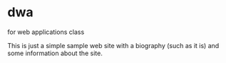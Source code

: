 dwa
===

for web applications class

This is just a simple sample web site with a biography (such as it is) and some information about the site.

